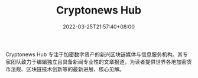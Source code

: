 ﻿---
weight: 
title: "Cryptonews Hub"
description: "Cryptonews Hub 专注于加密数字资产的新兴区块链媒体与信息服务机构"
date: 2022-03-25T21:57:40+08:00
lastmod: 2022-03-25T16:45:40+08:00
draft: false
authors: ["Metabd"]
featuredImage: "cryptonews-hub.jpg"
link: ""
tags: ["元宇宙资讯","Cryptonews Hub"]
categories: ["navigation"]
navigation: ["元宇宙资讯"]
lightgallery: true
toc: true
pinned: false
recommend: false
recommend1: false
---
Cryptonews Hub 专注于加密数字资产的新兴区块链媒体与信息服务机构。其专家团队致力于编辑独立且具备新闻专业性的文章报道，为读者提供世界各地加密货币法规、区块链技术创新等的最新进展、核心见解。
